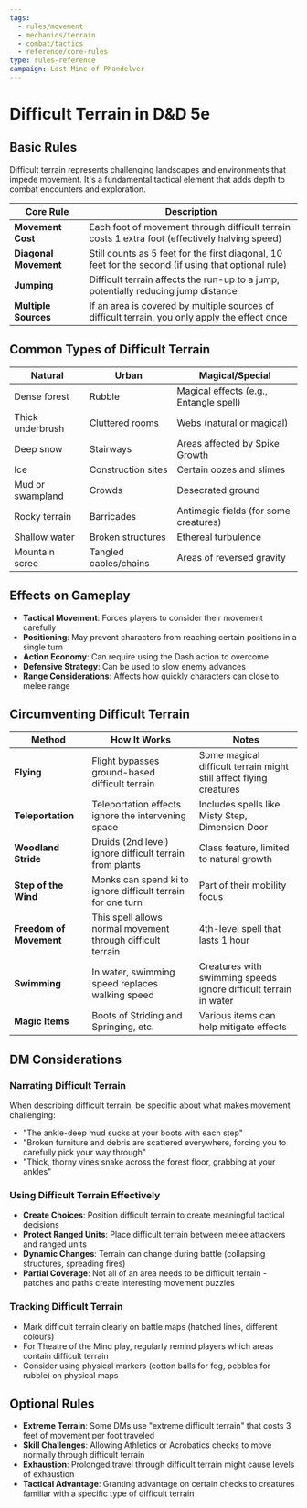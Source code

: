 ```yaml
---
tags:
  - rules/movement
  - mechanics/terrain
  - combat/tactics
  - reference/core-rules
type: rules-reference
campaign: Lost Mine of Phandelver
---
```


# Difficult Terrain in D&D 5e

## Basic Rules

Difficult terrain represents challenging landscapes and environments that impede movement. It's a fundamental tactical element that adds depth to combat encounters and exploration.

|Core Rule|Description|
|---|---|
|**Movement Cost**|Each foot of movement through difficult terrain costs 1 extra foot (effectively halving speed)|
|**Diagonal Movement**|Still counts as 5 feet for the first diagonal, 10 feet for the second (if using that optional rule)|
|**Jumping**|Difficult terrain affects the run-up to a jump, potentially reducing jump distance|
|**Multiple Sources**|If an area is covered by multiple sources of difficult terrain, you only apply the effect once|

## Common Types of Difficult Terrain

|Natural|Urban|Magical/Special|
|---|---|---|
|Dense forest|Rubble|Magical effects (e.g., Entangle spell)|
|Thick underbrush|Cluttered rooms|Webs (natural or magical)|
|Deep snow|Stairways|Areas affected by Spike Growth|
|Ice|Construction sites|Certain oozes and slimes|
|Mud or swampland|Crowds|Desecrated ground|
|Rocky terrain|Barricades|Antimagic fields (for some creatures)|
|Shallow water|Broken structures|Ethereal turbulence|
|Mountain scree|Tangled cables/chains|Areas of reversed gravity|

## Effects on Gameplay

- **Tactical Movement**: Forces players to consider their movement carefully
- **Positioning**: May prevent characters from reaching certain positions in a single turn
- **Action Economy**: Can require using the Dash action to overcome
- **Defensive Strategy**: Can be used to slow enemy advances
- **Range Considerations**: Affects how quickly characters can close to melee range

## Circumventing Difficult Terrain

|Method|How It Works|Notes|
|---|---|---|
|**Flying**|Flight bypasses ground-based difficult terrain|Some magical difficult terrain might still affect flying creatures|
|**Teleportation**|Teleportation effects ignore the intervening space|Includes spells like Misty Step, Dimension Door|
|**Woodland Stride**|Druids (2nd level) ignore difficult terrain from plants|Class feature, limited to natural growth|
|**Step of the Wind**|Monks can spend ki to ignore difficult terrain for one turn|Part of their mobility focus|
|**Freedom of Movement**|This spell allows normal movement through difficult terrain|4th-level spell that lasts 1 hour|
|**Swimming**|In water, swimming speed replaces walking speed|Creatures with swimming speeds ignore difficult terrain in water|
|**Magic Items**|Boots of Striding and Springing, etc.|Various items can help mitigate effects|

## DM Considerations

### Narrating Difficult Terrain

When describing difficult terrain, be specific about what makes movement challenging:

- "The ankle-deep mud sucks at your boots with each step"
- "Broken furniture and debris are scattered everywhere, forcing you to carefully pick your way through"
- "Thick, thorny vines snake across the forest floor, grabbing at your ankles"

### Using Difficult Terrain Effectively

- **Create Choices**: Position difficult terrain to create meaningful tactical decisions
- **Protect Ranged Units**: Place difficult terrain between melee attackers and ranged units
- **Dynamic Changes**: Terrain can change during battle (collapsing structures, spreading fires)
- **Partial Coverage**: Not all of an area needs to be difficult terrain - patches and paths create interesting movement puzzles

### Tracking Difficult Terrain

- Mark difficult terrain clearly on battle maps (hatched lines, different colours)
- For Theatre of the Mind play, regularly remind players which areas contain difficult terrain
- Consider using physical markers (cotton balls for fog, pebbles for rubble) on physical maps

## Optional Rules

- **Extreme Terrain**: Some DMs use "extreme difficult terrain" that costs 3 feet of movement per foot traveled
- **Skill Challenges**: Allowing Athletics or Acrobatics checks to move normally through difficult terrain
- **Exhaustion**: Prolonged travel through difficult terrain might cause levels of exhaustion
- **Tactical Advantage**: Granting advantage on certain checks to creatures familiar with a specific type of difficult terrain